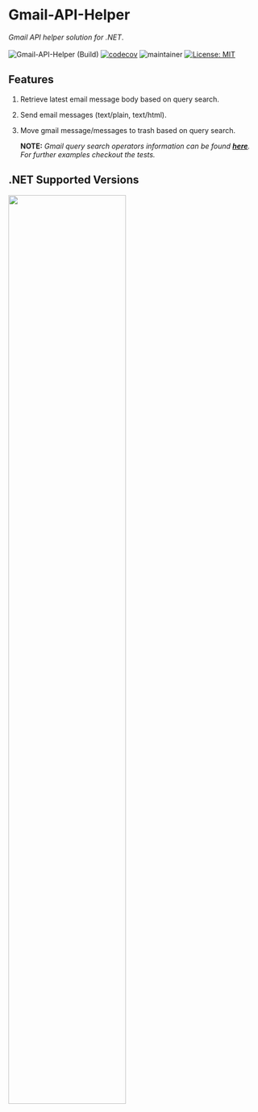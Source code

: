 # Gmail-API-Helper
*Gmail API helper solution for .NET*. </br></br>
![Gmail-API-Helper (Build)](https://github.com/abhinavminhas/Gmail-API-Helper/actions/workflows/build.yml/badge.svg)
[![codecov](https://codecov.io/gh/abhinavminhas/Gmail-API-Helper/branch/dev/graph/badge.svg?token=18ZV2GGET8)](https://codecov.io/gh/abhinavminhas/Gmail-API-Helper)
![maintainer](https://img.shields.io/badge/Creator/Maintainer-abhinavminhas-e65c00)
[![License: MIT](https://img.shields.io/badge/License-MIT-blue.svg)](https://opensource.org/licenses/MIT)

## Features
1. Retrieve latest email message body based on query search.
2. Send email messages (text/plain, text/html).
3. Move gmail message/messages to trash based on query search.

    **NOTE:** *Gmail query search operators information can be found **[here](https://support.google.com/mail/answer/7190)**. For further examples checkout the tests.*

## .NET Supported Versions
<img src="https://user-images.githubusercontent.com/17473202/137575806-fdebc1ff-4741-4ada-8974-0459c6e27830.png" width="68%"/>